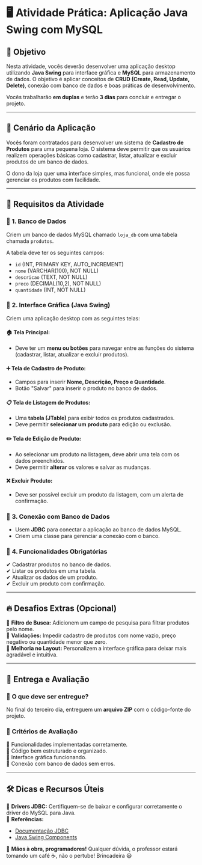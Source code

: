 # 🖥️ **Atividade Prática: Aplicação Java Swing com MySQL**  

## 📌 **Objetivo**  
Nesta atividade, vocês deverão desenvolver uma aplicação desktop utilizando **Java Swing** para interface gráfica e **MySQL** para armazenamento de dados. O objetivo é aplicar conceitos de **CRUD (Create, Read, Update, Delete)**, conexão com banco de dados e boas práticas de desenvolvimento.  

Vocês trabalharão **em duplas** e terão **3 dias** para concluir e entregar o projeto.  

---

## 📜 **Cenário da Aplicação**  

Vocês foram contratados para desenvolver um sistema de **Cadastro de Produtos** para uma pequena loja. O sistema deve permitir que os usuários realizem operações básicas como cadastrar, listar, atualizar e excluir produtos de um banco de dados.  

O dono da loja quer uma interface simples, mas funcional, onde ele possa gerenciar os produtos com facilidade.  

---

## 🎯 **Requisitos da Atividade**  

### 🔹 **1. Banco de Dados**  
Criem um banco de dados MySQL chamado `loja_db` com uma tabela chamada `produtos`.  

A tabela deve ter os seguintes campos:  
- `id` (INT, PRIMARY KEY, AUTO_INCREMENT)  
- `nome` (VARCHAR(100), NOT NULL)  
- `descricao` (TEXT, NOT NULL)  
- `preco` (DECIMAL(10,2), NOT NULL)  
- `quantidade` (INT, NOT NULL)  

### 🔹 **2. Interface Gráfica (Java Swing)**  
Criem uma aplicação desktop com as seguintes telas:  

#### 🏠 **Tela Principal:**  
- Deve ter um **menu ou botões** para navegar entre as funções do sistema (cadastrar, listar, atualizar e excluir produtos).  

#### ➕ **Tela de Cadastro de Produto:**  
- Campos para inserir **Nome, Descrição, Preço e Quantidade**.  
- Botão "Salvar" para inserir o produto no banco de dados.  

#### 📋 **Tela de Listagem de Produtos:**  
- Uma **tabela (JTable)** para exibir todos os produtos cadastrados.  
- Deve permitir **selecionar um produto** para edição ou exclusão.  

#### ✏️ **Tela de Edição de Produto:**  
- Ao selecionar um produto na listagem, deve abrir uma tela com os dados preenchidos.  
- Deve permitir **alterar** os valores e salvar as mudanças.  

#### ❌ **Excluir Produto:**  
- Deve ser possível excluir um produto da listagem, com um alerta de confirmação.  

### 🔹 **3. Conexão com Banco de Dados**  
- Usem **JDBC** para conectar a aplicação ao banco de dados MySQL.  
- Criem uma classe para gerenciar a conexão com o banco.  

### 🔹 **4. Funcionalidades Obrigatórias**  
✔ Cadastrar produtos no banco de dados.  
✔ Listar os produtos em uma tabela.  
✔ Atualizar os dados de um produto.  
✔ Excluir um produto com confirmação.  

---

## 🔥 **Desafios Extras (Opcional)**  
🚀 **Filtro de Busca:** Adicionem um campo de pesquisa para filtrar produtos pelo nome.  
🚀 **Validações:** Impedir cadastro de produtos com nome vazio, preço negativo ou quantidade menor que zero.  
🚀 **Melhoria no Layout:** Personalizem a interface gráfica para deixar mais agradável e intuitiva.  

---

## 📅 **Entrega e Avaliação**  

### 📂 **O que deve ser entregue?**

No final do terceiro dia, entreguem um **arquivo ZIP** com o código-fonte do projeto.

### 🎯 **Critérios de Avaliação**  

🔹 Funcionalidades implementadas corretamente.  
🔹 Código bem estruturado e organizado.  
🔹 Interface gráfica funcionando.  
🔹 Conexão com banco de dados sem erros.  

---

## 🛠️ **Dicas e Recursos Úteis**  
📌 **Drivers JDBC:** Certifiquem-se de baixar e configurar corretamente o driver do MySQL para Java.  
📌 **Referências:**  
- [Documentação JDBC](https://docs.oracle.com/javase/tutorial/jdbc/basics/)  
- [Java Swing Components](https://docs.oracle.com/javase/tutorial/uiswing/components/)  

🚀 **Mãos à obra, programadores!** Qualquer dúvida, o professor estará tomando um café ☕, não o pertube! Brincadeira 😃
